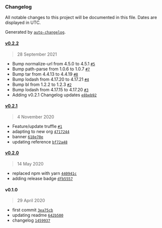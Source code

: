### Changelog

All notable changes to this project will be documented in this file. Dates are displayed in UTC.

Generated by [`auto-changelog`](https://github.com/CookPete/auto-changelog).

#### [v0.2.2](https://github.com/nevermined-io/multisigwallet/compare/v0.2.1...v0.2.2)

> 28 September 2021

- Bump normalize-url from 4.5.0 to 4.5.1 [`#5`](https://github.com/nevermined-io/multisigwallet/pull/5)
- Bump path-parse from 1.0.6 to 1.0.7 [`#7`](https://github.com/nevermined-io/multisigwallet/pull/7)
- Bump tar from 4.4.13 to 4.4.19 [`#8`](https://github.com/nevermined-io/multisigwallet/pull/8)
- Bump lodash from 4.17.20 to 4.17.21 [`#4`](https://github.com/nevermined-io/multisigwallet/pull/4)
- Bump bl from 1.2.2 to 1.2.3 [`#2`](https://github.com/nevermined-io/multisigwallet/pull/2)
- Bump lodash from 4.17.15 to 4.17.20 [`#3`](https://github.com/nevermined-io/multisigwallet/pull/3)
- Adding v0.2.1 Changelog updates [`e8beb92`](https://github.com/nevermined-io/multisigwallet/commit/e8beb928f4f91f500463bd35eb6ee19b5e34583e)

#### [v0.2.1](https://github.com/nevermined-io/multisigwallet/compare/v0.2.0...v0.2.1)

> 4 November 2020

- Feature/update truffle [`#1`](https://github.com/nevermined-io/multisigwallet/pull/1)
- adapting to new org [`4717244`](https://github.com/nevermined-io/multisigwallet/commit/47172446edac5df9f9ce83a9d2832cedbd171803)
- banner [`618e70e`](https://github.com/nevermined-io/multisigwallet/commit/618e70e772383b970b650842d79b21140dd8309f)
- updating reference [`bf72a48`](https://github.com/nevermined-io/multisigwallet/commit/bf72a48acabf2733fa640cb1a5ea3570104af284)

#### [v0.2.0](https://github.com/nevermined-io/multisigwallet/compare/v0.1.0...v0.2.0)

> 14 May 2020

- replaced npm with yarn [`440941c`](https://github.com/nevermined-io/multisigwallet/commit/440941c327a8fc17389894425410927f5eae13ba)
- adding release badge [`dfb5557`](https://github.com/nevermined-io/multisigwallet/commit/dfb5557155b4c8f29712405a5bc3212a4ff48327)

#### v0.1.0

> 29 April 2020

- first commit [`3ea75cb`](https://github.com/nevermined-io/multisigwallet/commit/3ea75cb76158957f7b4051fb35b6728fd671f2ef)
- updating readme [`642b500`](https://github.com/nevermined-io/multisigwallet/commit/642b5000a9090fb358ce7cccd67a10a064ce15a3)
- changelog [`1459937`](https://github.com/nevermined-io/multisigwallet/commit/1459937241bc16b858d0163302aad6bee3943f8d)
